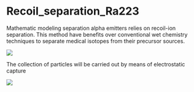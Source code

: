 # Recoil_separation_Ra223
Mathematic modeling separation alpha emitters relies on recoil-ion separation. 
This method have benefits over conventional wet chemistry techniques to separate medical isotopes from their precursor sources.

<img src="https://physics.aps.org/assets/40faa6b5-0173-450e-94a3-dfc8cd6f5f8d/es129_medium_1.png" /></h1>

The collection of particles will be carried out by means of electrostatic capture

<img src="https://www.researchgate.net/profile/Karin-Ardon-Dryer/publication/281096418/figure/fig1/AS:614149000290320@1523435940449/Mechanisms-that-affect-the-collection-process-of-aerosol-particles-by-water-droplets-The_W640.jpg"/></h2>
